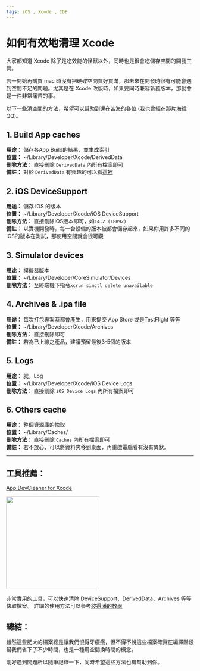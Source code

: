 ```yaml
---
tags: iOS , Xcode , IDE
---
```


# 如何有效地清理 Xcode 

大家都知道 Xcode 除了是吃效能的怪獸以外，同時也是很會吃儲存空間的開發工具。  

若一開始再購買 mac 時沒有把硬碟空間買好買滿，那未來在開發時很有可能會遇到空間不足的問題。尤其是在 Xcode 改版時，如果要同時兼容新舊版本，那就會是一件非常痛苦的事。  

以下一些清空間的方法，希望可以幫助到還在苦海的各位 (我也曾經在那片海裡QQ)。


## 1. Build App caches 
**用途：** 儲存各App Build的結果，並生成索引  
**位置：** ~/Library/Developer/Xcode/DerivedData  
**刪除方法：** 直接刪除 `DerivedData` 內所有檔案即可  
**備註：** 對於 `DerivedData` 有興趣的可以看[這裡](https://www.cnblogs.com/zhanggui/p/11171642.html)

## 2. iOS DeviceSupport
**用途：** 儲存 iOS 的版本  
**位置：** ~/Library/Developer/Xcode/iOS DeviceSupport  
**刪除方法：** 直接刪除iOS版本即可，如`14.2 (18B92)`  
**備註：** 以實機開發時，每一台設備的版本被都會儲存起來，如果你用許多不同的iOS的版本在測試，那使用空間就會很可觀

## 3. Simulator devices
**用途：** 模擬器版本  
**位置：** ~/Library/Developer/CoreSimulator/Devices  
**刪除方法：** 至終端機下指令`xcrun simctl delete unavailable`  

## 4. Archives & .ipa file
**用途：** 每次打包專案時都會產生，用來提交 App Store 或是TestFlight 等等  
**位置：** ~/Library/Developer/Xcode/Archives  
**刪除方法：** 直接刪除即可  
**備註：** 若為已上線之產品，建議預留最後3-5個的版本

## 5. Logs
**用途：** 就，Log  
**位置：** ~/Library/Developer/Xcode/iOS Device Logs  
**刪除方法：** 直接刪除 `iOS Device Logs` 內所有檔案即可  

## 6. Others cache
**用途：** 整個資源庫的快取  
**位置：** ~/Library/Caches/  
**刪除方法：** 直接刪除 `Caches` 內所有檔案即可  
**備註：** 若不放心，可以將資料夾移到桌面，再重啟電腦看有沒有異狀。

---

## 工具推薦： 
[App DevCleaner for Xcode](https://apps.apple.com/us/app/devcleaner-for-xcode/id1388020431)  

<img src="https://i.imgur.com/54qD4vN.png" width="250" height="250">

非常實用的工具，可以快速清除 DeviceSupport、DerivedData、Archives 等等快取檔案。
詳細的使用方法可以參考[彼得潘的教學](https://medium.com/%E5%BD%BC%E5%BE%97%E6%BD%98%E7%9A%84-swift-ios-app-%E9%96%8B%E7%99%BC%E6%95%99%E5%AE%A4/%E5%88%AA%E9%99%A4xcode%E4%BD%94%E6%93%9A%E7%A1%AC%E7%A2%9F%E5%A4%A7%E9%87%8F%E7%A9%BA%E9%96%93%E7%9A%84derived-data-190c85eba79)

## 總結：

雖然這些肥大的檔案總是讓我們恨得牙癢癢，但不得不說這些檔案確實在編譯階段幫我們省下了不少時間，也是一種用空間換時間的概念。  

剛好遇到問題所以隨筆記錄一下，同時希望這些方法也有幫助到你。